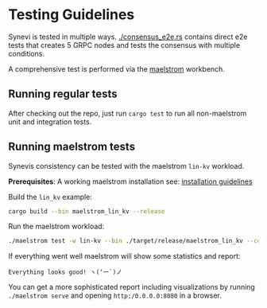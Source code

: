 # Testing Guidelines

Synevi is tested in multiple ways. [./consensus_e2e.rs](consensus_e2e.rs) contains direct e2e tests that creates 5 GRPC nodes and tests the consensus with multiple conditions.

A comprehensive test is performed via the [maelstrom](https://github.com/jepsen-io/maelstrom) workbench.

## Running regular tests

After checking out the repo, just run `cargo test` to run all non-maelstrom unit and integration tests. 

## Running maelstrom tests

Synevis consistency can be tested with the maelstrom `lin-kv` workload. 


**Prerequisites**: A working maelstrom installation see: [installation guidelines](https://github.com/jepsen-io/maelstrom/blob/main/doc/01-getting-ready/index.md)


Build the `lin_kv` example:

```bash
cargo build --bin maelstrom_lin_kv --release
```

Run the maelstrom workload:

```bash
./maelstrom test -w lin-kv --bin ./target/release/maelstrom_lin_kv --concurrency 4n --node-count 3 --rate 100
```

If everything went well maelstrom will show some statistics and report:

```
Everything looks good! ヽ(‘ー`)ノ
```

You can get a more sophisticated report including visualizations by running `./maelstrom serve` and opening `http:/0.0.0.0:8080` in a browser.